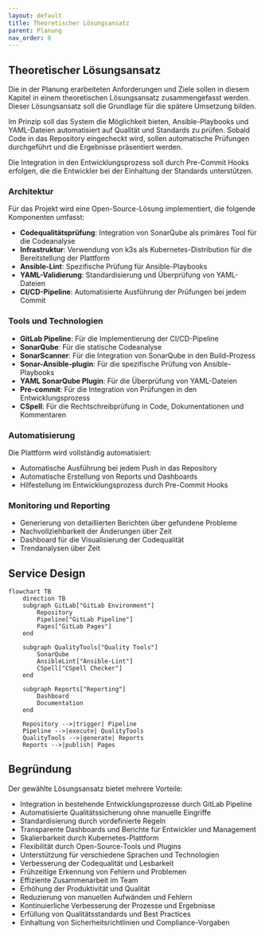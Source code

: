 ```yaml
---
layout: default
title: Theoretischer Lösungsansatz
parent: Planung
nav_order: 8
---
```


## Theoretischer Lösungsansatz

Die in der Planung erarbeiteten Anforderungen und Ziele sollen in diesem Kapitel in einem theoretischen Lösungsansatz zusammengefasst werden.
Dieser Lösungsansatz soll die Grundlage für die spätere Umsetzung bilden.

Im Prinzip soll das System die Möglichkeit bieten, Ansible-Playbooks und YAML-Dateien automatisiert auf Qualität und Standards zu prüfen.
Sobald Code in das Repository eingecheckt wird, sollen automatische Prüfungen durchgeführt und die Ergebnisse präsentiert werden.

Die Integration in den Entwicklungsprozess soll durch Pre-Commit Hooks erfolgen, die die Entwickler bei der Einhaltung der Standards unterstützen.

### Architektur

Für das Projekt wird eine Open-Source-Lösung implementiert, die folgende Komponenten umfasst:

- **Codequalitätsprüfung**: Integration von SonarQube als primäres Tool für die Codeanalyse
- **Infrastruktur**: Verwendung von k3s als Kubernetes-Distribution für die Bereitstellung der Plattform
- **Ansible-Lint**: Spezifische Prüfung für Ansible-Playbooks
- **YAML-Validierung**: Standardisierung und Überprüfung von YAML-Dateien
- **CI/CD-Pipeline**: Automatisierte Ausführung der Prüfungen bei jedem Commit

### Tools und Technologien

- **GitLab Pipeline**: Für die Implementierung der CI/CD-Pipeline
- **SonarQube**: Für die statische Codeanalyse
- **SonarScanner**: Für die Integration von SonarQube in den Build-Prozess
- **Sonar-Ansible-plugin**: Für die spezifische Prüfung von Ansible-Playbooks
- **YAML SonarQube Plugin**: Für die Überprüfung von YAML-Dateien
- **Pre-commit**: Für die Integration von Prüfungen in den Entwicklungsprozess
- **CSpell**: Für die Rechtschreibprüfung in Code, Dokumentationen und Kommentaren

### Automatisierung

Die Plattform wird vollständig automatisiert:

- Automatische Ausführung bei jedem Push in das Repository
- Automatische Erstellung von Reports und Dashboards
- Hilfestellung im Entwicklungsprozess durch Pre-Commit Hooks

### Monitoring und Reporting

- Generierung von detaillierten Berichten über gefundene Probleme
- Nachvollziehbarkeit der Änderungen über Zeit
- Dashboard für die Visualisierung der Codequalität
- Trendanalysen über Zeit

## Service Design

<!-- /* cSpell:disable */ -->

```mermaid
flowchart TB
    direction TB
    subgraph GitLab["GitLab Environment"]
        Repository
        Pipeline["GitLab Pipeline"]
        Pages["GitLab Pages"]
    end

    subgraph QualityTools["Quality Tools"]
        SonarQube
        AnsibleLint["Ansible-Lint"]
        CSpell["CSpell Checker"]
    end

    subgraph Reports["Reporting"]
        Dashboard
        Documentation
    end

    Repository -->|trigger| Pipeline
    Pipeline -->|execute| QualityTools
    QualityTools -->|generate| Reports
    Reports -->|publish| Pages
```
<!-- /* cSpell:enable */ -->

## Begründung

Der gewählte Lösungsansatz bietet mehrere Vorteile:

- Integration in bestehende Entwicklungsprozesse durch GitLab Pipeline
- Automatisierte Qualitätssicherung ohne manuelle Eingriffe
- Standardisierung durch vordefinierte Regeln
- Transparente Dashboards und Berichte für Entwickler und Management
- Skalierbarkeit durch Kubernetes-Plattform
- Flexibilität durch Open-Source-Tools und Plugins
- Unterstützung für verschiedene Sprachen und Technologien
- Verbesserung der Codequalität und Lesbarkeit
- Frühzeitige Erkennung von Fehlern und Problemen
- Effiziente Zusammenarbeit im Team
- Erhöhung der Produktivität und Qualität
- Reduzierung von manuellen Aufwänden und Fehlern
- Kontinuierliche Verbesserung der Prozesse und Ergebnisse
- Erfüllung von Qualitätsstandards und Best Practices
- Einhaltung von Sicherheitsrichtlinien und Compliance-Vorgaben
